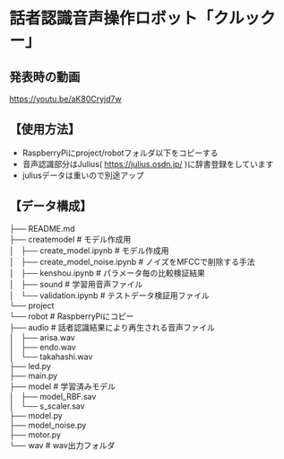 # 話者認識音声操作ロボット「クルックー」

## 発表時の動画
https://youtu.be/aK80Cryjd7w

## 【使用方法】
- RaspberryPiにproject/robotフォルダ以下をコピーする
- 音声認識部分はJulius( https://julius.osdn.jp/ )に辞書登録をしています
- juliusデータは重いので別途アップ

## 【データ構成】
├── README.md<br>
├── createmodel    # モデル作成用<br>
│   ├── create_model.ipynb     # モデル作成用<br>
│   ├── create_model_noise.ipynb    # ノイズをMFCCで削除する手法<br>
│   ├── kenshou.ipynb    # パラメータ毎の比較検証結果<br>
│   ├── sound    # 学習用音声ファイル<br>
│   └── validation.ipynb    # テストデータ検証用ファイル<br>
└── project<br>
    └── robot    # RaspberryPiにコピー<br>
        ├── audio    # 話者認識結果により再生される音声ファイル<br>
        │   ├── arisa.wav<br>
        │   ├── endo.wav<br>
        │   └── takahashi.wav<br>
        ├── led.py<br>
        ├── main.py<br>
        ├── model    # 学習済みモデル<br>
        │   ├── model_RBF.sav<br>
        │   └── s_scaler.sav<br>
        ├── model.py<br>
        ├── model_noise.py<br>
        ├── motor.py<br>
        └── wav   # wav出力フォルダ<br>
